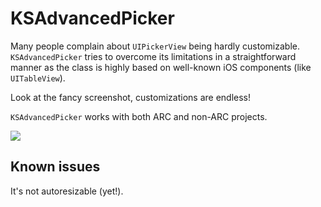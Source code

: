 # KSAdvancedPicker

Many people complain about `UIPickerView` being hardly customizable. `KSAdvancedPicker` tries to overcome its limitations in a straightforward manner as the class is highly based on well-known iOS components (like `UITableView`).

Look at the fancy screenshot, customizations are endless!

`KSAdvancedPicker` works with both ARC and non-ARC projects.

![](http://dl.dropbox.com/u/5658177/github/KSAdvancedPicker/01.png)

## Known issues

It's not autoresizable (yet!).
